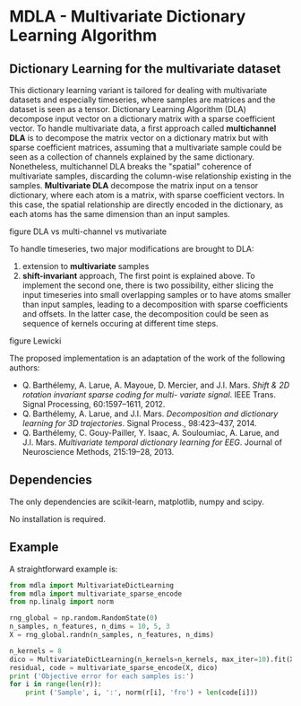 # MDLA - Multivariate Dictionary Learning Algorithm

<!---
[![Coverage Status](https://coveralls.io/repos/sylvchev/mdla/badge.svg?branch=master&service=github)](https://coveralls.io/github/sylvchev/mdla?branch=master)
[![Travis CI](https://travis-ci.org/sylvchev/mdla.svg?branch=master)](https://travis-ci.org/sylvchev/mdla)
[![Code Climate](https://codeclimate.com/github/sylvchev/mdla/badges/gpa.svg)](https://codeclimate.com/github/sylvchev/mdla)
-->

## Dictionary Learning for the multivariate dataset

This dictionary learning variant is tailored for dealing with
multivariate datasets and especially timeseries, where samples are
matrices and the dataset is seen as a tensor.
Dictionary Learning Algorithm (DLA) decompose input vector on
a dictionary matrix with a sparse coefficient vector. To handle
multivariate data, a first approach called **multichannel DLA** is to
decompose the matrix vector on a dictionary matrix but with sparse
coefficient matrices, assuming that a multivariate sample could be
seen as a collection of channels explained by the same dictionary.
Nonetheless, multichannel DLA breaks the "spatial" coherence of
multivariate samples, discarding the column-wise relationship
existing in the samples. **Multivariate DLA** decompose the matrix
input on a tensor dictionary, where each atom is a matrix, with sparse
coefficient vectors. In this case, the spatial relationship are
directly encoded in the dictionary, as each atoms has the same
dimension than an input samples.

figure DLA vs multi-channel vs mutivariate

To handle timeseries, two major modifications are brought to DLA:
1. extension to **multivariate** samples
2. **shift-invariant** approach, 
The first point is explained above.  To implement the second one,
there is two possibility, either slicing the input timeseries into
small overlapping samples or to have atoms smaller than input samples,
leading to a decomposition with sparse coefficients and offsets. In
the latter case, the decomposition could be seen as sequence of
kernels occuring at different time steps.

figure Lewicki

The proposed implementation is an adaptation of the work of the
following authors:
- Q. Barthélemy, A. Larue, A. Mayoue, D. Mercier, and
  J.I. Mars. *Shift & 2D rotation invariant sparse coding for multi-
  variate signal*. IEEE Trans. Signal Processing, 60:1597–1611, 2012.
- Q. Barthélemy, A. Larue, and J.I. Mars. *Decomposition and
  dictionary learning for 3D trajectories*. Signal Process.,
  98:423–437, 2014.
- Q. Barthélemy, C. Gouy-Pailler, Y. Isaac, A. Souloumiac, A. Larue,
  and J.I. Mars. *Multivariate temporal dictionary learning for
  EEG*. Journal of Neuroscience Methods, 215:19–28, 2013.

## Dependencies

The only dependencies are scikit-learn, matplotlib, numpy and scipy.

No installation is required.

## Example

A straightforward example is:

```python
from mdla import MultivariateDictLearning
from mdla import multivariate_sparse_encode
from np.linalg import norm

rng_global = np.random.RandomState(0)
n_samples, n_features, n_dims = 10, 5, 3
X = rng_global.randn(n_samples, n_features, n_dims)

n_kernels = 8
dico = MultivariateDictLearning(n_kernels=n_kernels, max_iter=10).fit(X)
residual, code = multivariate_sparse_encode(X, dico)
print ('Objective error for each samples is:')
for i in range(len(r)):
    print ('Sample', i, ':', norm(r[i], 'fro') + len(code[i]))
```
